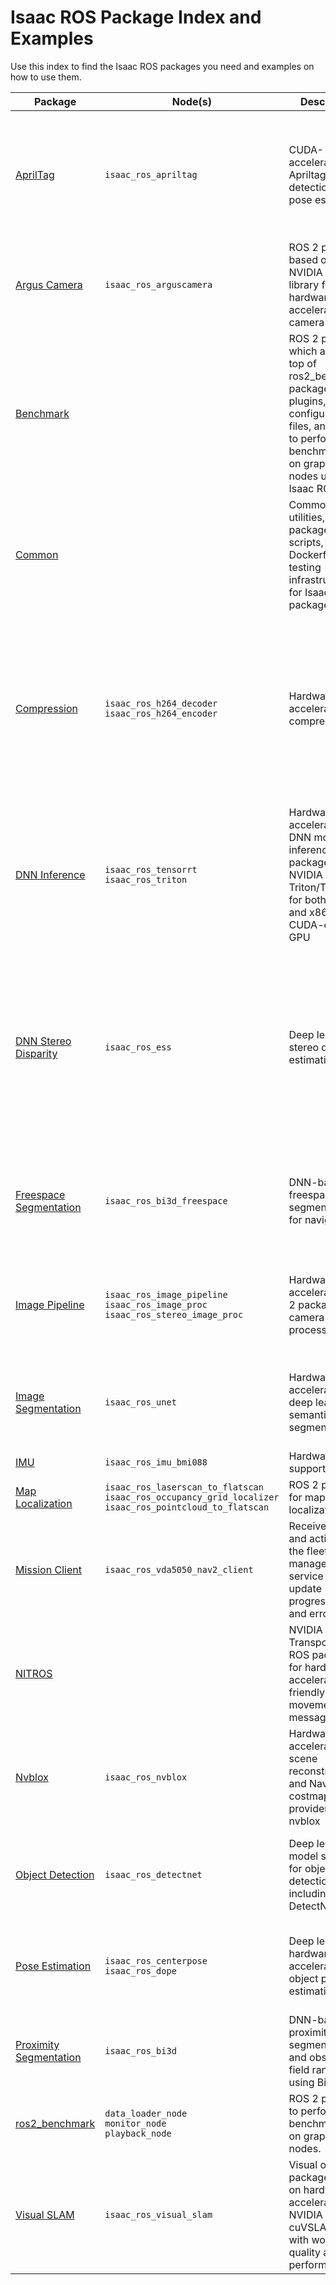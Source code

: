 # Isaac ROS Package Index and Examples

Use this index to find the Isaac ROS packages you need and examples on how to use them.

| Package                                                                                        | Node(s)                                                                                                             | Description                                                                                                                                                     | Examples                                                                                                                                                                                                                                                                                                                                                                                                                                                                                                                                                                                                                                                            |
| ---------------------------------------------------------------------------------------------- | ------------------------------------------------------------------------------------------------------------------- | --------------------------------------------------------------------------------------------------------------------------------------------------------------- | ------------------------------------------------------------------------------------------------------------------------------------------------------------------------------------------------------------------------------------------------------------------------------------------------------------------------------------------------------------------------------------------------------------------------------------------------------------------------------------------------------------------------------------------------------------------------------------------------------------------------------------------------------------------- |
| [AprilTag](https://github.com/NVIDIA-ISAAC-ROS/isaac_ros_apriltag)                             | `isaac_ros_apriltag`                                                                                                | CUDA-accelerated Apriltag detection and pose estimation.                                                                                                        | [AprilTag Detection with USB Camera](https://github.com/NVIDIA-ISAAC-ROS/isaac_ros_apriltag/blob/main/docs/tutorial-usb-cam.md) <br> [AprilTag Detection with Isaac Sim](https://github.com/NVIDIA-ISAAC-ROS/isaac_ros_apriltag/blob/main/docs/tutorial-isaac-sim.md) <br> [NITROS-Accelerated AprilTag Detection](https://github.com/NVIDIA-ISAAC-ROS/isaac_ros_apriltag/blob/main/docs/tutorial-nitros-graph.md)                                                                                                                                                                                                                                                  |
| [Argus Camera](https://github.com/NVIDIA-ISAAC-ROS/isaac_ros_argus_camera)                     | `isaac_ros_arguscamera`                                                                                             | ROS 2 packages based on NVIDIA libArgus library for hardware-accelerated CSI camera support.                                                                    | --                                                                                                                                                                                                                                                                                                                                                                                                                                                                                                                                                                                                                                                                  |
| [Benchmark](https://github.com/NVIDIA-ISAAC-ROS/isaac_ros_benchmark)                           |                                                                                                                     | ROS 2 package which adds on top of ros2_benchmark package plugins, configuration files, and scripts to perform benchmarking on graphs of nodes using Isaac ROS. | --                                                                                                                                                                                                                                                                                                                                                                                                                                                                                                                                                                                                                                                                  |
| [Common](https://github.com/NVIDIA-ISAAC-ROS/isaac_ros_common)                                 |                                                                                                                     | Common utilities, packages, scripts, Dockerfiles, and testing infrastructure for Isaac ROS packages.                                                            | --                                                                                                                                                                                                                                                                                                                                                                                                                                                                                                                                                                                                                                                                  |
| [Compression](https://github.com/NVIDIA-ISAAC-ROS/isaac_ros_compression)                | `isaac_ros_h264_decoder` <br> `isaac_ros_h264_encoder`                                                              | Hardware accelerated data compression                                                                                                                           | [H.264 Encoding data from a RealSense camera](https://github.com/NVIDIA-ISAAC-ROS/isaac_ros_compression/-/blob/dev/docs/tutorial-realsense-encoder.md) <br> [NITROS-Accelerated H.264 Compression](https://github.com/NVIDIA-ISAAC-ROS/isaac_ros_compression/-/blob/dev/docs/tutorial-nitros-graph.md) <br> [Decoding Isaac ROS-encoded H.264 on non-NVIDIA systems](https://github.com/NVIDIA-ISAAC-ROS/isaac_ros_compression/-/blob/dev/docs/tutorial-compatible-decode.md)                                                                                                                                                                  |
| [DNN Inference](https://github.com/NVIDIA-ISAAC-ROS/isaac_ros_dnn_inference)                   | `isaac_ros_tensorrt` <br> `isaac_ros_triton`                                                                        | Hardware-accelerated DNN model inference ROS 2 packages using NVIDIA Triton/TensorRT for both Jetson and x86_64 with CUDA-capable GPU                           | --                                                                                                                                                                                                                                                                                                                                                                                                                                                                                                                                                                                                                                                                  |
| [DNN Stereo Disparity](https://github.com/NVIDIA-ISAAC-ROS/isaac_ros_dnn_stereo_disparity)     | `isaac_ros_ess`                                                                                                     | Deep learned stereo disparity estimation                                                                                                                        | [DNN Stereo Disparity with a RealSense camera](https://github.com/NVIDIA-ISAAC-ROS/isaac_ros_dnn_stereo_disparity/blob/main/docs/tutorial-ess-realsense.md) <br> [DNN Stereo Disparity with Isaac Sim](https://github.com/NVIDIA-ISAAC-ROS/isaac_ros_dnn_stereo_disparity/blob/main/docs/tutorial-isaac-sim.md) <br> [Generating disparity maps from a stereo pair of image files](https://github.com/NVIDIA-ISAAC-ROS/isaac_ros_dnn_stereo_disparity/blob/main/docs/visualize-image.md) <br> [NITROS-Accelerated DNN Stereo Disparity](https://github.com/NVIDIA-ISAAC-ROS/isaac_ros_dnn_stereo_disparity/blob/main/docs/tutorial-nitros-graph.md) |
| [Freespace Segmentation](https://github.com/NVIDIA-ISAAC-ROS/isaac_ros_freespace_segmentation) | `isaac_ros_bi3d_freespace`                                                                                          | DNN-based freespace segmentation for navigation                                                                                                                 | [Freespace Segmentation using a RealSense camera](https://github.com/NVIDIA-ISAAC-ROS/isaac_ros_freespace_segmentation/blob/main/docs/tutorial-bi3d-freespace-realsense.md) <br> [Freespace Segmentation with Isaac Sim](https://github.com/NVIDIA-ISAAC-ROS/isaac_ros_freespace_segmentation/blob/main/docs/tutorial-bi3d-freespace-isaac-sim.md)                                                                                                                                                                                                                                                                                                  |
| [Image Pipeline](https://github.com/NVIDIA-ISAAC-ROS/isaac_ros_image_pipeline)                 | `isaac_ros_image_pipeline` <br> `isaac_ros_image_proc` <br> `isaac_ros_stereo_image_proc`                           | Hardware-accelerated ROS 2 packages for camera image processing.                                                                                                | [Stereo Depth Estimation using a RealSense camera](https://github.com/NVIDIA-ISAAC-ROS/isaac_ros_image_pipeline/blob/main/isaac_ros_stereo_image_proc/docs/tutorial-disparity-realsense.md) <br> [Stereo Depth Estimation with Isaac Sim](https://github.com/NVIDIA-ISAAC-ROS/isaac_ros_image_pipeline/blob/main/isaac_ros_stereo_image_proc/docs/tutorial-isaac-sim.md)                                                                                                                                                                                                                                                                                            |
| [Image Segmentation](https://github.com/NVIDIA-ISAAC-ROS/isaac_ros_image_segmentation)         | `isaac_ros_unet`                                                                                                    | Hardware-accelerated, deep learned semantic image segmentation                                                                                                  | [Image Segmentation with Isaac Sim](https://github.com/NVIDIA-ISAAC-ROS/isaac_ros_image_segmentation/blob/main/docs/tutorial-isaac-sim.md) <br> [NITROS-Accelerated Image Segmentation](https://github.com/NVIDIA-ISAAC-ROS/isaac_ros_image_segmentation/blob/main/docs/tutorial-nitros-graph.md)                                                                                                                                                                                                                                                                                                                                                                   |
| [IMU](https://github.com/NVIDIA-ISAAC-ROS/isaac_ros_imu)                                       | `isaac_ros_imu_bmi088`                                                                                              | Hardware IMU support                                                                                                                                            | --                                                                                                                                                                                                                                                                                                                                                                                                                                                                                                                                                                                                                                                                  |
| [Map Localization](https://github.com/NVIDIA-ISAAC-ROS/isaac_ros_map_localization)             | `isaac_ros_laserscan_to_flatscan` <br> `isaac_ros_occupancy_grid_localizer` <br> `isaac_ros_pointcloud_to_flatscan` | ROS 2 package for map localization                                                                                                                              | [Localize within map with Isaac Sim](https://github.com/NVIDIA-ISAAC-ROS/isaac_ros_map_localization/blob/main/docs/isaac-sim-nav2-tutorial.md)                                                                                                                                                                                                                                                                                                                                                                                                                                                                                                              |
| [Mission Client](https://github.com/NVIDIA-ISAAC-ROS/isaac_ros_mission_client)                 | `isaac_ros_vda5050_nav2_client`                                                                                     | Receives tasks and actions from the fleet management service and update progress, state, and errors                                                             | [Send missions to robot in Isaac Sim](https://github.com/NVIDIA-ISAAC-ROS/isaac_ros_mission_client/blob/main/README.md#tutorial-with-isaac-sim)                                                                                                                                                                                                                                                                                                                                                                                                                                                                                                                     |
| [NITROS](https://github.com/NVIDIA-ISAAC-ROS/isaac_ros_nitros)                                 |                                                                                                                     | NVIDIA Isaac Transport for ROS package for hardware-acceleration friendly movement of messages                                                                  | --                                                                                                                                                                                                                                                                                                                                                                                                                                                                                                                                                                                                                                                                  |
| [Nvblox](https://github.com/NVIDIA-ISAAC-ROS/isaac_ros_nvblox)                                 | `isaac_ros_nvblox`                                                                                                  | Hardware-accelerated 3D scene reconstruction and Nav2 local costmap provider using nvblox                                                                       | [3D Mesh Reconstruction with Isaac Sim](https://github.com/NVIDIA-ISAAC-ROS/isaac_ros_nvblox/blob/main/docs/tutorial-isaac-sim.md) <br> [3D Mesh Reconstruction with RealSense](https://github.com/NVIDIA-ISAAC-ROS/isaac_ros_nvblox/blob/main/docs/tutorial-realsense.md)                                                                                                                                                                                                                                                                                                                                                                                          |
| [Object Detection](https://github.com/NVIDIA-ISAAC-ROS/isaac_ros_object_detection)             | `isaac_ros_detectnet`                                                                                               | Deep learning model support for object detection including DetectNet                                                                                            | [People Detection with Isaac Sim](https://github.com/NVIDIA-ISAAC-ROS/isaac_ros_object_detection/blob/main/docs/tutorial-isaac-sim.md) <br>  [Using a different DetectNet model](https://github.com/NVIDIA-ISAAC-ROS/isaac_ros_object_detection/blob/main/docs/tutorial-custom-model.md)                                                                                                                                                                                                                                                                                                                                                                            |
| [Pose Estimation](https://github.com/NVIDIA-ISAAC-ROS/isaac_ros_pose_estimation)               | `isaac_ros_centerpose` <br> `isaac_ros_dope`                                                                        | Deep learned, hardware-accelerated 3D object pose estimation                                                                                                    | [Shoebox Poses with CenterPose on Triton](https://github.com/NVIDIA-ISAAC-ROS/isaac_ros_pose_estimation/blob/main/docs/centerpose.md)  <br> [Ketchup Poses with DOPE on Triton](https://github.com/NVIDIA-ISAAC-ROS/isaac_ros_pose_estimation/blob/main/docs/dope-triton.md)                                                                                                                                                                                                                                                                                                                                                                                        |
| [Proximity Segmentation](https://github.com/NVIDIA-ISAAC-ROS/isaac_ros_proximity_segmentation) | `isaac_ros_bi3d`                                                                                                    | DNN-based proximity segmentation and obstacle field ranging using Bi3D                                                                                          | [Zone detection for an autonomous mobile robot (AMR)](https://github.com/NVIDIA-ISAAC-ROS/isaac_ros_proximity_segmentation/blob/main/docs/bi3d-example.md)                                                                                                                                                                                                                                                                                                                                                                                                                                                                                                          |
| [ros2_benchmark](https://github.com/NVIDIA-ISAAC-ROS/ros2_benchmark)                           | `data_loader_node` <br> `monitor_node` <br> `playback_node`                                                         | ROS 2 package to perform benchmarking on graphs of nodes.                                                                                                       | --                                                                                                                                                                                                                                                                                                                                                                                                                                                                                                                                                                                                                                                                  |
| [Visual SLAM](https://github.com/NVIDIA-ISAAC-ROS/isaac_ros_visual_slam)                       | `isaac_ros_visual_slam`                                                                                             | Visual odometry package based on hardware-accelerated NVIDIA cuVSLAM library with world class quality and performance.                                          | [Tutorial with Isaac Sim](https://github.com/NVIDIA-ISAAC-ROS/isaac_ros_visual_slam/blob/main/docs/tutorial-isaac-sim.md)                                                                                                                                                                                                                                                                                                                                                                                                                                                                                                                                           |

